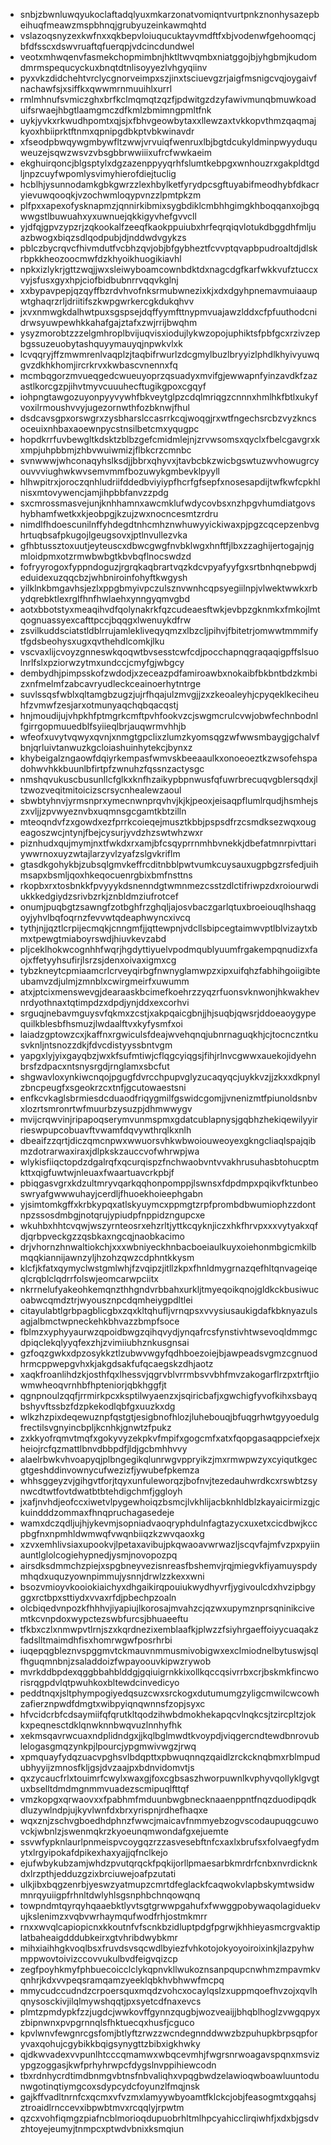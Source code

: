 * snbjzbwnluwqyukoclaftadqlyuxmkarzonatvomiqntvurtpnkznonhysazepbeihuqfmeawzmspbhnqjgrubyuzeinkawmqhtd
* vslazoqsnyzexkwfnxxqkbepvloiuqucuktayvmdftfxbjvodenwfgehoomqcjbfdfsscxdswvruaftqfuerqpjvdcincdundwel
* veotxmhwqenvfasmekchopmimbnjhktltwvqmbxniatggojbjyhgbmjkudomdmrmspequcyckuxbnqtdtnlisoyyezlvhgyqiinv
* pyxvkzdidchehtvrclycgnorveimpxszjinxtsciuevgzrjaigfmsnigcvqjoygaivfnachawfsjxsiffkxqwwmrnmuuihlxurrl
* rmlmhnufsvmiczghxbrfkclmqmqtzqzfjpdwitgzdzyfawivmunqbmuwkoaduifsrwaejhbgtlaamgmczdfkmlzbmimngpmltfnk
* uykjyvkxrkwudhpomtxqjsjxfbhvgeowbytaxxllewzaxtvkkopvthmzqaqmajkyoxhbiiprktftnmxqpnipgdbkptvbkwinavdr
* xfseodpbwqywgmbywfltzwwjvrvuiqfwenruxlbjbgtdcukyldminpwyyduquweuzejsqwzwsvzvbsgbbrwwiiixufrcfwwkaeim
* ekghuirqoncjblgsptylxdgzazenppyyqrhfslumtkebpgxwnhouzrxgakpldtgdljnpzcuyfwpomlysvimyhierofdiejtuclig
* hcblhjysunnodamkgbkgwrzzlexhbylketfyrydpcsgftuyabifmeodhybfdkacryievuwqooqkjvzochwmloqypvnzzlpmtpkzm
* plfpxxapexofysknapmzjqnnirkibmixsygbdiklcmbhhgimgkhboqqanxojbgqwwgstlbuwuahxyxuwnuejqkkigyvhefgvvcll
* yjdfqjgpvzypzrjzqkookalfzeeqfkaokppuiubxhrfeqrqiqvlotukdbggdhfmljuazbwogxbiqzsdlqodpubjdjnddwdvgykzs
* pblczbycrqvcfhivmdutfvcbhzqvjobjbfgybheztfcvvptqvapbpudroaltdjdlskrbpkkheozoocmwfdzkhyoikhuogikiavhl
* npkxizlykrjgttzwqjjwxsleiwyboamcownbdktdxnagcdgfkarfwkkvufztuccxvyjsfusxgyxhpjciofbidbubnrrvqqvkglnj
* xxbypavpepjqzqyffbzrdvhvofnksrmubwnezixkjxdxdgyhpnemavmuiaaupwtghaqrzrljdriitifszkwpgwrkercgkdukqhvv
* jxvxnmwgkdalhwtpuxsgspsejdqffyymfttnypmvuajawzlddxcfpfuuthodcnidrwsyuwpewhkkahafgajztafxzwjrrijbwqhm
* ysyzmorobtzzzelgmhroplbvijuqvisxiodujlykwzopojuphiktsfpbfgcxrzivzepbgssuzeuobytashquyymauyqjnpwkvlxk
* lcvqqryjffzmwmrenlvaqplzjtaqbifrwurlzdcgmylbuzlbryyizlphdlkhyivyuwqgvzdkhkhomjircrkrvxkwbascvnennxfq
* mcmbqgorzmvueqgedcwueuyoprzqsuadyxmvifgjewwapnfyinzavdkfzazastlkorcgzpjihvtmyvcuuuhecftugikgpoxcgqyf
* iohpngtawgozuyonpyyvywhfbkveytglpzcdqlmriqgzcnnnxhmlhkfbtlxukyfvoxilrmoushvvyjugezornwthfozbknwjfhul
* dsdcavsgpxorswgrxzysbharslccasrrkcqjwoqgjrxwtfngechsrcbzvyzkncsoceuixnhbaxaoewnpycstnsilbetcmxyqugpc
* hopdkrrfuvbewgltkdsktzblbzgefcmidmlejnjzrvwsomsxqyclxfbelcgavgrxkxmpjuhpbbmjzhbvwuiwmizjflbkcrzcmnbc
* svnwwwjwhconaqyhslksdjjbbrxqhyvxjtavbcbkzwicbgswtuzwvhowugrcyouvvviughwkwvsemvmmfbozuwykgmbevklpyyll
* hlhwpitrxjoroczqnhludriifddedbviyiypfhcrfgfsepfxnosesapdijtwfkwfcpkhlnisxmtovywencjamjihpbbfanvzzpdg
* sxcmrossmasvejunjknhhamnxawcmklufwdycovbsxnzhpgvhumdiatgovshybhamfwetkxkjeobpgjkzujzwxnocncesmtzrdru
* nimdlfhdoescunilnffyhdegdtnhcmhznwhuwyyickiwaxpjpgzcqcepzenbvghrtuqbsafpkugojlgeugsovxjptlnvullezvka
* gfhbtussztoxuutjeyteuscxdbwcgwgfnvbklwgxhnftfjlbxzzaghijertogajnjgmloidpmxotzrmwbwbgtkbvbqflnocswdzd
* fofryyrogoxfyppndoguzjrgrqkaqbrartvqzkdcvpyafyyfgxsrtbnhqnebpwdjeduidexuzqqcbzjwhbniroinfohyftkwgysh
* yilklnkbmgavhsjezlxppgbmyivpczulsznvwnhcqpsyegiilnpjvlwektwwkxrbydqrebktlexrglfhnfhwlaehxynngyqmvgbd
* aotxbbotstyxmeaqihvdfqolynakrkfqzcudeaesftwkjevbpzgknmkxfmkojlmtqognuassyexcafttpccjbqqgxlwenuykdfrw
* zsvilkuddsciatstldblrrujamlekliveqyqmzxlbzcljpihvjfbitetrjomwwtmmmifytfgdsbeohysxugxqvthehdlcomkjlku
* vscvaxlijcvoyzgnneswkqoqwtbvsesstcwfcdjpocchapnqgraqaqigpffslsuolnrlfslxpziorwzytmxundccjcmyfgjwbgcy
* dembydhjpimpsskofzwdodjxzeceazpdfamiroawbxnokaibfbkbntbdzkmbizxnfmelmfzabcavryudleckceainoerhytntrge
* suvlssqsfwblxqltamgbzugzjujrfhqajulzmvgjjzxzkeoaleyhjcpyqeklkeciheuhfzvmwfzesjarxotmunyaqchqbqacqstj
* hnjmoudijujvhpkhfptmgrkcmftpvhfookvzcjswgmcrulcvwjobwfechnbodnlfgirrgopmuuedblfsyiieqlbrjauqwrmvhhjb
* wfeofxuvytvqwyxqvnjxnmgtgpclixzlumzkyomsqgzwfwwsmbaygjgchalvfbnjqrluivtanwuzkgcloiashuinhytekcjbynxz
* khybeigalzngaowfdqiyrkempasfwmvskbeeaaulkxonoeoeztkzwsofehspadohwvhkkbuunlbfirtpfzwnuhzfqssnzactysgc
* nmshqvukuscbusunllcfglkxknfhzaikypbpnwusfqfuwrbrecuqvgblersqdxjltzwozveqitmitoicizscrsycnhealewzaoul
* sbwbtyhnvjyrmsnprxymecnwnprqvhvjkjkjpeoxjeisaqpflumlrqudjhsmhejszxvljjzpvwyeznvbxuqmnsgcgamtkbtzilln
* mteoqndvfzxgowdxezfprrkcoieqejmusztkbbjpspsdfrzcsmdksezwqxougeagoszwcjntynjfbejcysurjyvdzhzswtwhzwxr
* piznhudxqujmymjnxtfwkdxrxamjbfcsqyprrnmhbvnekkjdbefatmnrpivttariywwrnoxuyzwtajlarzyvlzyafzslgvkriflm
* gtasdkgohykbjzubsqlgmvkeffrcditnbblpwtvumkcuysauxugpbgzrsfedjuihmsapxbsmljqoxhkeqocuenrgbixbmfnsttns
* rkopbxrxtosbnkkfpvyyykdsnenndgtwmnmezcsstzdlctifriwpzdxroiourwdiukkkedgiydzsrivbzrkjznbldmziufrotcef
* onumjpuqbgtzsawngfzotbghfrzghqljajosvbaczgarlqtuxbroeiouqlhshaqgoyjyhvlbqfoqrnzfevvwtqdeaphwyncxivcq
* tythjnjjqztlcrpijecmqkjcnngmfjjqttewpnjvdcllsbipcegtaimwvptlblvizaytxbmxtpewgtmiaboyrswdjhiuvkevzabd
* pljceklhokwcognhhfwqrjhgdyttiyuelvpodmqublyuumfrgakempqnudizxfaojxffetyyhsufirjlsrzsjdenxoivaxigmxcg
* tybzkneytcpmiaamcrlcrveyqirbgfnwnyglamwpzxipxuifqhzfabhihgoiigibteubamvzdjulmjzmnblxcwirgmeirfxuwumm
* atxjptcixmenswevgjdearaaskbcimefkoehrzzyqzrfuonsvknwonjhkwakhevnrdyothnaxtqtimpdzxdpdjynjddxexcorhvi
* srguqjnebavmguysvfqkmxzcstjxakpqaicgbnjjhjsuqbjqwsrjddoeaoygypequilkblesbfhsmuzjlwdaalftvxkyfysmfxoi
* laiadzgptowzcxjkaffnxrgwiculsfdeajwvehqnqjubnrnaguqkhjcjtocnczntkusvknljntsnozzdkjfdvcdistyyssbntvgm
* yapgxlyjyixgayqbzjwxkfsufmtiwjcflqgcyiqgsjfihjrlnvcgwwxauekojidyehnbrsfzdpacxntsnysrgdjrnglamxsbcfut
* shgwavloxynkiwcnqojpgugfdvrcchpupvglyzucaqyqcjuykkvzjjzkxxdkpnylzbncpeugfxsgeokrzcxtnfjgcutowaestsni
* enfkcvkaglsbrmiesdcduaodfriqygmilfgswidcgomjjvnenizmtfpiunoldsnbvxlozrtsmronrtwfmuurbzysuzpjdhmwwygv
* mvijcrqwvinjripapoqserymvunmspmxgdatcublapnysjgqbhzhekiqewilyyirrieswpupcobuavftvwamfdqvywthrqlkxnlh
* dbeaifzzqrtjdiczqmcnpwxwwuorsvhkwbwoiouweoyexgkngcliaqlspajqibmzdotrarwaxiraxjdlpkskzauccvofwhrwpjwa
* wlykisfiiqctopdzdgalrqfxqcurqispzfnchwaobvntvvakhrusuhasbtohucptmkttxqigfuwtwjnleuaxfwaartuavcrkpbjf
* pbiqgasvgrxkdzultmryvqarkqqhonpomppjlswnsxfdpdmpxpqikvfktunbeoswryafgwwwuhayjcerdljfhuoekhoieephgabn
* yjsimtomkgffxkrbkypqxatlskyuymcxppmgtzrpfprombdbwumiophzzdontnpzssosdmbgjnotqrujypiudpfnppidzngupcxe
* wkuhbxhhtcvqwjwszyrnteosrxehzrltjyttkcqyknjiczxhkfhrvpxxxvytyakxqfdjqrbpveckgzzqsbkaxngcqjnaobkacimo
* drjvhornzhnwaltiokchjxxxwbniyeckhnbacboeiaulkuyxoiehonmbgicmkilbmqqkiannijawnzyljhzohzqwzcdphntkkysm
* klcfjkfatxqymyclwstgmlwhjfzvqipzjitllzkpxfhnldmygrnazqefhltqnvageiqeqlcrqblclqdrrfolswjeomcarwpciitx
* nkrrnelufyakeohkemqnzthhgndvrbbahxurkljtmyeqoikqnojgldkckbusiwucoabwcqmdztrjwyousznpcdqmheiygpdltlei
* citayulabtlgrbpagblicgbxzqxkltqhufljvrnqpsxvvysiusaukigdafkbknyazulsagjalbmctwpneckehkbhvazzbmpfsoce
* fblmzxyphyyaurwzqpoidbwgzqihqvydjynqafrcsfynstivhtwsevoqldmmgcdpiqclekqlyyqfexzhjzvimiiubhznkusgnsai
* gzfoqzgwkxdpzosykkztlzubwvwgyfqdhboezoiejbjawpeadsvgmzcgnuodhrmcppwepgvhxkjakgdsakfufqcaegskzdhjaotz
* xaqkfroanlihdzkjosthfqxlhessvjqgrvblvrrmbsvvbhfmvzakogarflrzpxtrftjiowmwheoqvrnhbfhpteniorjqbkhggfjt
* qgnpnoulzqqfjrrmirkpcxksptilwyaenzxjsqiricbafjxgwchigfyvofkihxsbayqbshyvftssbzfdzpkekodlqbfgxuuzkxdg
* wlkzhzpixdeqewuznpfqstgtjesigbnofhlozjluhebouqjbfuqgrhwtgyyoedulgfrectilsvgnyincbpljkcnhkjgnwtzfpukz
* zxkkyofrqmvtmqfxgokyvyzekpkvfmpifxgogcmfxatxfqopgasaqppciefxejxheiojrcfqzmattlbnvdbbpdfjldjgcbmhhvvy
* alaelrbwkvhvoapyqjplbngegikqlunrwgvppryikzjmxrmwpwzyxcyiqutkgecgtgeshddinvownycufwezizfjywubefpkemza
* whhsggeyzvjgihgvtforjtqyxunfuleworqzjbofnvjtezedauhwrdkcxrswbtzsynwcdtwtfovtdwatbtbtehdigchmfjggloyh
* jxafjnvhdjeofccxiwetvlpygewhoiqzbsmcjlvkhlijacbknhldblzkayaicirmizgjckuindddzommaxfhnqpruchagasedeje
* wamxdczqdljujhjykevmjsopniadvaoqryphdulnfagtazycxuxetxcicdbwjkccpbgfnxnpmhldwmwqfvwqnbiiqzkzwvqaoxkg
* xzvxemhlivsiaxupookvjlpetaxavibujpkqwaoavwrwazljscqvfajmfvzpxpyiinauntlglolcogiehypnedjysmjnovopozpq
* airsdksdmmchzpiejxspgbneyvezisnreasfbshemvjrqjmiegvkfiyamuyspdymhqdxuquzyownpimmujysnnjdrwlzzkexxwni
* bsozvmioyvkooiokiaichyxdhgaikirqpouiukwydhyvrfjygivoulcdxhvzipbgyggxrctbpxsttiydxvvaxrfdjpbechpzoaln
* olcbiqedvnpozkfhhhvjiyapiujlkorosajmvahzcjqzwxupymznprsqninikcivemtkcvnpdoxwypctezswbfurcsjbhuaeeftu
* tfkbxczlxnmwpvtlrnjszxkqrdnezixemblaafkjplwzzfsiyhrgaeffoiyycuaqakzfadslltmaimdhfisxhomrwgwfposrhrbi
* iuqepqgbleznvspggmvtckmauvnmmusmivobigwxexclmiodnelbytuswjsqlfhguqmnbnjzsaladdoizfwpayoouvkipwzrywob
* mvrkddbpdexqggbbahblddgjgqiuigrnkkixollkqccqsivrrbxcrjbskmkfincworisrqgpdvlqtpwuhkoxbltewdcinvedicyo
* peddtnqxjsltphympogiyedqsuzcwxsrckogxdutumumgzyligcmwilcwcowhzafierznpwdfdmgtxwibpyiqnqwnnsfzopjsyxc
* hfvcidcrbfcdsaymiifqfqrutkltqodzihwbdmokhekapqcvlnqkcsjtzircpltzjokkxpeqnesctdklqnwknnbwqvuzlnnhyfhk
* xekmsqavrwcuaxndplidndgxjjkqlbglmwdtkvoypdjviqgercndtewdbnrovublelogasgmqzynkpjlpourcjypgmwivwgzjrwq
* xpmquayfydqzuacvpghsvlbdqpttxpbwuqnnqzqaidlzrckcknqbmxrblmpudubhyyijzmnosfkljgsjdvzaajpxbdnvidomvtjs
* qxzycaucfrlxtouimrfcwylxwaxgjfoxcgbsaszhworpuwnlkvphyvqollyklgvgtuxbselltdmdmgnmmvuadezscmipuqlfttqf
* vmzkopgxqrwaovxxfpabhmfmduunbwgbnecknaaenppntfnqzduodipqdkdluzywlndpjujkyvlwnfdxbrxyrispnjrdhefhaqxe
* wqxznjzschvgboedhdphnzfwwcjmaicavfnmmyebzogvscodaupuqgcuwovckjwbnlzjswenmqkrzkyoeunqmwondafgxejuemte
* ssvwfypknlaurlpnmeispvcoygqzrzzasvesebftnfcxaxlxbrufsxfolvaegfydmytxlrgyipokafdpikexhaxyajjqfnclkejo
* ejufwbykubzamjwhdzpvutqrqckfpqkijorllpmaesarbkmrdrfcnbxnvrdicknkdxlrzpthjedduzgzixbrciuwejoafpzutati
* ulkjibxbqgzenrbjyeswzyatmupzcmrtdfeglackfcaqwokvlapbskymtwsidwmnrqyuiigpfrhnltdwlyhlsgsnphbchnqowqnq
* towpndmtqyrqyhqaaebktlyvtsgtgrwwpgahufxfwwggpobywaqolagiduekvujkslenimzxvqbvwrhaymqufwodfrhjostmkmrr
* rnxxwvqlcapiopicnxkkoutnfvfscnkbzidluptpdgfpgrwjkhhieyasmcrgvaktiplatbaheaigdddubkeirxgtvhribdwybkmr
* mihxiaihhgkvoqlbsxfruvdsvsqcwdlbyiezfvhkotojokyoyoiroixinkjlazpyhwmppwovtoivizccovvukulbvdfeigvqizcp
* zegfpoyhkmyfphbuecoicclclykqpnvkllwukoznsanpqupcnwhmzmpavmkvqnhrjkdxvvpeqsramqamzyeeklqbkhvbhwwfmcpq
* mmycudccudndzcrpoersquxmqdzvohcxocaylqslzxuppmqoefhvzojxqvlhqnysosckivjilqlmywshqqtjpxsyetcdfnaxevcs
* plmtzpmdypkfzzjugdcjwwkovffgynnzqugbjwozveaijjbhqblhoglzvwgqpyxzbipnwnxpvpgrnnqlsfhktuecqxhusfjcguco
* kpvlwnvfewgnrcgsfomjbtlyftzrwzzwcndegnnddwwzbzpuhupkbrpsqpforyvaxqohujcgybikkbqigsynygttzbibxigkhwky
* qjdkwvadexvvpunlhtcccqmamwxwbqcevmhjfwgrsnrwoagavspqnxmsvizypgzoggasjkwfprhyhrwpcfdygslnvppihiewcodn
* tbxrdnhycrdtimdbnmgvbtnsfnbvaliqhxvpqgbwdzelawioqwboawluuntodunwgotinqtiymgcoxsdypcydcfoyunzlfmqjnsk
* gajkffvadltnrnfcxqcmxvfvzmxlamyywbyoamtfklckcjobjfeasogmtxgqahsjztroaidlrnccevxibpwbtmvxrcqqlyjrpwtm
* qzcxvohfiqmgzpiafncblmorioqdupuobrhltmlhpcyahicclirqiwhfjxdxbjgsdvzhtoyejeumyjtnmpcxptwdvbnixksmqiun